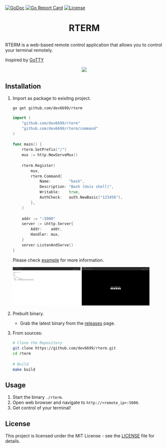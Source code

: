 [![GoDoc](https://pkg.go.dev/badge/github.com/dev6699/rterm)](https://pkg.go.dev/github.com/dev6699/rterm)
[![Go Report Card](https://goreportcard.com/badge/github.com/dev6699/rterm)](https://goreportcard.com/report/github.com/dev6699/rterm)
[![License](https://img.shields.io/github/license/dev6699/rterm)](LICENSE)

# <p align="center">RTERM</p>

RTERM is a web-based remote control application that allows you to control your terminal remotely.

Inspired by [GoTTY](https://github.com/yudai/gotty)

<p align="center">
    <img src="docs/rterm.gif">
</p>


## Installation

1. Import as package to exisitng project.
    ```bash
    go get github.com/dev6699/rterm
    ```

    ```go
    import (
        "github.com/dev6699/rterm"
        "github.com/dev6699/rterm/command"
    )

    func main() {
        rterm.SetPrefix("/")
        mux := http.NewServeMux()

        rterm.Register(
            mux,
            rterm.Command{
                Name:        "bash",
                Description: "Bash (Unix shell)",
                Writable:    true,
                AuthCheck:   auth.NewBasic("123456"),
            },
        )

        addr := ":5000"
        server := &http.Server{
            Addr:    addr,
            Handler: mux,
        }
        server.ListenAndServe()
    }
    ```
    Please check [example](cmd/rterm/main.go) for more information.

    <img src="docs/index.png" width="45%">
    <img src="docs/auth.png" width="45%">

2. Prebuilt binary.

    - Grab the latest binary from the [releases](https://github.com/dev6699/rterm/releases) page.

3. From sources:
    ```bash
    # Clone the Repository
    git clone https://github.com/dev6699/rterm.git
    cd rterm

    # Build
    make build
    ```

## Usage
1. Start the binary `./rterm`.
2. Open web browser and navigate to `http://<remote_ip>:5000`.
3. Get control of your terminal!

## License
This project is licensed under the MIT License - see the [LICENSE](LICENSE) file for details.